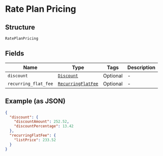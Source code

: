 
# Rate Plan Pricing

## Structure

`RatePlanPricing`

## Fields

| Name | Type | Tags | Description |
|  --- | --- | --- | --- |
| `discount` | [`Discount`](../../doc/models/discount.md) | Optional | - |
| `recurring_flat_fee` | [`RecurringFlatFee`](../../doc/models/recurring-flat-fee.md) | Optional | - |

## Example (as JSON)

```json
{
  "discount": {
    "discountAmount": 252.52,
    "discountPercentage": 13.42
  },
  "recurringFlatFee": {
    "listPrice": 233.52
  }
}
```

